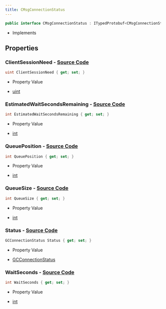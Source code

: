 ```yaml
---
title: CMsgConnectionStatus
---
```


```csharp
public interface CMsgConnectionStatus : ITypedProtobuf<CMsgConnectionStatus>, INativeHandle
```

- Implements

## Properties

### **ClientSessionNeed** - [Source Code](https://github.com/swiftly-solution/swiftlys2/blob/main/managed/src/SwiftlyS2.Generated/Protobufs/Interfaces/CMsgConnectionStatus.cs#L16)

```csharp
uint ClientSessionNeed { get; set; }
```

- Property Value

- [uint](https://learn.microsoft.com/dotnet/api/system.uint32)

### **EstimatedWaitSecondsRemaining** - [Source Code](https://github.com/swiftly-solution/swiftlys2/blob/main/managed/src/SwiftlyS2.Generated/Protobufs/Interfaces/CMsgConnectionStatus.cs#L28)

```csharp
int EstimatedWaitSecondsRemaining { get; set; }
```

- Property Value

- [int](https://learn.microsoft.com/dotnet/api/system.int32)

### **QueuePosition** - [Source Code](https://github.com/swiftly-solution/swiftlys2/blob/main/managed/src/SwiftlyS2.Generated/Protobufs/Interfaces/CMsgConnectionStatus.cs#L19)

```csharp
int QueuePosition { get; set; }
```

- Property Value

- [int](https://learn.microsoft.com/dotnet/api/system.int32)

### **QueueSize** - [Source Code](https://github.com/swiftly-solution/swiftlys2/blob/main/managed/src/SwiftlyS2.Generated/Protobufs/Interfaces/CMsgConnectionStatus.cs#L22)

```csharp
int QueueSize { get; set; }
```

- Property Value

- [int](https://learn.microsoft.com/dotnet/api/system.int32)

### **Status** - [Source Code](https://github.com/swiftly-solution/swiftlys2/blob/main/managed/src/SwiftlyS2.Generated/Protobufs/Interfaces/CMsgConnectionStatus.cs#L13)

```csharp
GCConnectionStatus Status { get; set; }
```

- Property Value

- [GCConnectionStatus](/docs/api/shared/protobufdefinitions/gcconnectionstatus)

### **WaitSeconds** - [Source Code](https://github.com/swiftly-solution/swiftlys2/blob/main/managed/src/SwiftlyS2.Generated/Protobufs/Interfaces/CMsgConnectionStatus.cs#L25)

```csharp
int WaitSeconds { get; set; }
```

- Property Value

- [int](https://learn.microsoft.com/dotnet/api/system.int32)

